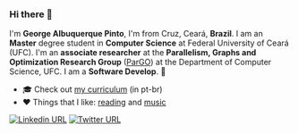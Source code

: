 ### Hi there 👋

I'm **George Albuquerque Pinto**, I'm from Cruz, Ceará, **Brazil**. I am an **Master** degree student in **Computer Science** at Federal University of Ceará (UFC). I'm an **associate researcher** at the **Parallelism, Graphs and Optimization Research Group** ([ParGO](http://www.lia.ufc.br/~pargo)) at the Department of Computer Science, UFC. I am a **Software Develop**. 🚀


- :mortar_board: Check out [my curriculum](http://lattes.cnpq.br/9425974218267327) (in pt-br)
- :heart: Things that I like: [reading](https://www.skoob.com.br/usuario/1355698) and [music](https://open.spotify.com/user/12148879166)




[![Linkedin URL](https://img.shields.io/static/v1?message=georgealbuquerquepinto&label=&nbsp;&color=blue&style=flat-square&logo=linkedin&labelColor=blue&logoColor=white)](https://www.linkedin.com/in/george-albuquerque-pinto-2776a3b8/) [![Twitter URL](https://img.shields.io/static/v1?message=@GeorgePinto96&label=&nbsp;&color=1ca0f1&style=flat-square&logo=twitter&labelColor=1ca0f1&logoColor=white)](https://twitter.com/GeorgePinto96)